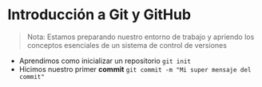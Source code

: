# Introducción a Git y GitHub

> Nota: Estamos preparando nuestro entorno de trabajo y apriendo los conceptos esenciales de un sistema de control de versiones 

- Aprendimos como inicializar un repositorio `git init`
- Hicimos nuestro primer **commit** `git commit -m "Mi super mensaje del commit"`

